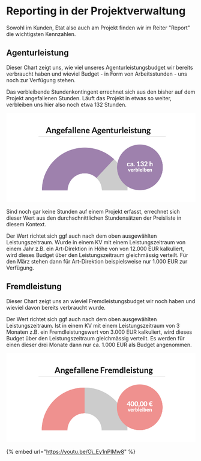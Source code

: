 # Reporting in der Projektverwaltung

Sowohl im Kunden, Etat also auch am Projekt finden wir im Reiter "Report" die wichtigsten Kennzahlen.

## Agenturleistung

Dieser Chart zeigt uns, wie viel unseres Agenturleistungsbudget wir bereits verbraucht haben und wieviel Budget - in Form von Arbeitsstunden - uns noch zur Verfügung stehen.

Das verbleibende Stundenkontingent errechnet sich aus den bisher auf dem Projekt angefallenen Stunden. Läuft das Projekt in etwas so weiter, verbleiben uns hier also noch etwa 132 Stunden.

![](../.gitbook/assets/clip2.jpg)

Sind noch gar keine Stunden auf einem Projekt erfasst, errechnet sich dieser Wert aus den durchschnittlichen Stundensätzen der Preisliste in diesem Kontext.

Der Wert richtet sich ggf auch nach dem oben ausgewählten Leistungszeitraum. Wurde in einem KV mit einem Leistungszeitraum von einem Jahr z.B. ein Art-Direktion in Höhe von von 12.000 EUR kalkuliert, wird dieses Budget über den Leistungszeitraum gleichmässig verteilt. Für den März stehen dann für Art-Direktion beispielsweise nur 1.000 EUR zur Verfügung.

## Fremdleistung

Dieser Chart zeigt uns an wieviel Fremdleistungsbudget wir noch haben und wieviel davon bereits verbraucht wurde.

Der Wert richtet sich ggf auch nach dem oben ausgewählten Leistungszeitraum. Ist in einem KV mit einem Leistungszeitraum von 3 Monaten z.B. ein Fremdleistungswert von 3.000 EUR kalkuliert, wird dieses Budget über den Leistungszeitraum gleichmässig verteilt. Es werden für einen dieser drei Monate dann nur ca. 1.000 EUR als Budget angenommen.

![](../.gitbook/assets/clip3.jpg)

{% embed url="https://youtu.be/O\_Ey1nPlMw8" %}



